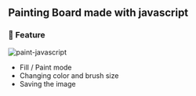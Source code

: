 ## Painting Board made with javascript
### 🎨 Feature

![paint-javascript](https://user-images.githubusercontent.com/75575789/149212471-4eb31e42-9a2d-4d9a-9db6-1cd8a29e09e8.gif)

* Fill / Paint mode
* Changing color and brush size
* Saving the image
